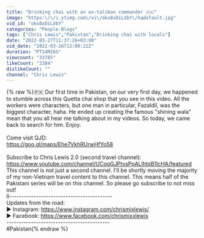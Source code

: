 ```yaml
---
title: "Drinking chai with an ex-taliban commander 🇵🇰"
image: "https:\/\/i.ytimg.com\/vi\/okx8xDiLXbY\/hqdefault.jpg"
vid_id: "okx8xDiLXbY"
categories: "People-Blogs"
tags: ["Chris Lewis","Pakistan","Drinking chai with locals"]
date: "2022-03-27T11:37:26+03:00"
vid_date: "2022-03-26T12:00:22Z"
duration: "PT14M26S"
viewcount: "33785"
likeCount: "2384"
dislikeCount: ""
channel: "Chris Lewis"
---
```

{% raw %}🇵🇰 Our first time in Pakistan, on our very first day, we happened to stumble across this Quetta chai shop that you see in this video. All the workers were characters, but one man in particular, Fazaldil, was the biggest character, haha. He ended up creating the famous &quot;shining wala&quot; mean that you all hear me talking about in my videos. So today, we came back to search for him. Enjoy.<br /><br />Come visit QJD:<br /><a rel="nofollow" target="blank" href="https://goo.gl/maps/Ehe7VkhRUrwHfYo58">https://goo.gl/maps/Ehe7VkhRUrwHfYo58</a><br /><br />Subscribe to Chris Lewis 2.0 (second travel channel): <a rel="nofollow" target="blank" href="https://www.youtube.com/channel/UCoqGJPtvsPpALlhtqB1lcHA/featured">https://www.youtube.com/channel/UCoqGJPtvsPpALlhtqB1lcHA/featured</a><br />This channel is not just a second channel. I'll be shortly moving the majority of my non-Vietnam travel content to this channel. This means half of the Pakistani series will be on this channel. So please go subscribe to not miss out!<br />Il------------------------------------------<br />Updates from the road:<br />► Instagram: <a rel="nofollow" target="blank" href="https://www.instagram.com/chrismixlewis/">https://www.instagram.com/chrismixlewis/</a><br />► Facebook: <a rel="nofollow" target="blank" href="https://www.facebook.com/chrismixxlewis">https://www.facebook.com/chrismixxlewis</a><br />------------------------------------------<br />#Pakistan{% endraw %}
